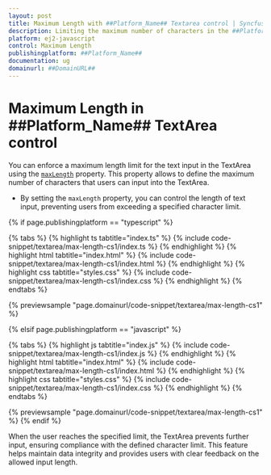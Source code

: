 ```yaml
---
layout: post
title: Maximum Length with ##Platform_Name## Textarea control | Syncfusion
description: Limiting the maximum number of characters in the ##Platform_Name## Textarea control of Syncfusion Essential JS 2 and more details.
platform: ej2-javascript
control: Maximum Length
publishingplatform: ##Platform_Name##
documentation: ug
domainurl: ##DomainURL##
---
```


# Maximum Length in ##Platform_Name## TextArea control

You can enforce a maximum length limit for the text input in the TextArea using the [`maxLength`](../api/textarea/#maxLength) property. This property allows to define the maximum number of characters that users can input into the TextArea.


* By setting the `maxLength` property, you can control the length of text input, preventing users from exceeding a specified character limit.

{% if page.publishingplatform == "typescript" %}

{% tabs %}
{% highlight ts tabtitle="index.ts" %}
{% include code-snippet/textarea/max-length-cs1/index.ts %}
{% endhighlight %}
{% highlight html tabtitle="index.html" %}
{% include code-snippet/textarea/max-length-cs1/index.html %}
{% endhighlight %}
{% highlight css tabtitle="styles.css" %}
{% include code-snippet/textarea/max-length-cs1/index.css %}
{% endhighlight %}
{% endtabs %}
          
{% previewsample "page.domainurl/code-snippet/textarea/max-length-cs1" %}

{% elsif page.publishingplatform == "javascript" %}

{% tabs %}
{% highlight js tabtitle="index.js" %}
{% include code-snippet/textarea/max-length-cs1/index.js %}
{% endhighlight %}
{% highlight html tabtitle="index.html" %}
{% include code-snippet/textarea/max-length-cs1/index.html %}
{% endhighlight %}
{% highlight css tabtitle="styles.css" %}
{% include code-snippet/textarea/max-length-cs1/index.css %}
{% endhighlight %}
{% endtabs %}
          
{% previewsample "page.domainurl/code-snippet/textarea/max-length-cs1" %}
{% endif %}

When the user reaches the specified limit, the TextArea prevents further input, ensuring compliance with the defined character limit. This feature helps maintain data integrity and provides users with clear feedback on the allowed input length.
